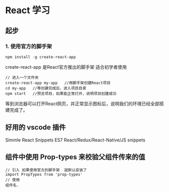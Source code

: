 # React 学习
## 起步
### 1. 使用官方的脚手架
```
npm install -g create-react-app
```
create-react-app 是React官方推出的脚手架 适合初学者使用
```
// 进入一个文件夹
create-react-app my-app   //用脚手架创建React项目
cd my-app   //等创建完成后，进入项目目录
npm start   //预览项目，如果能正常打开，说明项目创建成功
```
等到浏览器可以打开React网页，并正常显示图标后，说明我们的环境已经全部搭建完成了。
## 好用的 vscode 插件
Simmle React Snippets 
ES7 React/Redux/React-Native/JS snippets
## 组件中使用 Prop-types 来校验父组件传来的值
```
// 引入 如果使用官方的脚手架  就默认安装了  
import PropTypes from 'prop-types'
// 使用 
组件名.
```
